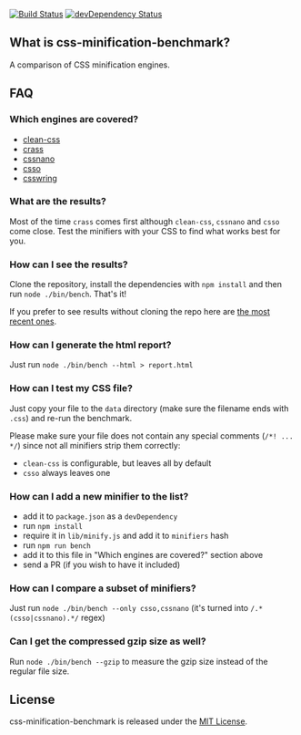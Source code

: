 [![Build Status](https://img.shields.io/travis/GoalSmashers/css-minification-benchmark.svg)](https://travis-ci.org/GoalSmashers/css-minification-benchmark)
[![devDependency Status](https://img.shields.io/david/dev/GoalSmashers/css-minification-benchmark.svg)](https://david-dm.org/GoalSmashers/css-minification-benchmark?type=dev)

## What is css-minification-benchmark?

A comparison of CSS minification engines.

## FAQ

### Which engines are covered?

* [clean-css](https://github.com/GoalSmashers/clean-css)
* [crass](https://github.com/mattbasta/crass)
* [cssnano](https://github.com/ben-eb/cssnano)
* [csso](https://github.com/css/csso)
* [csswring](https://github.com/hail2u/node-csswring)

### What are the results?

Most of the time `crass` comes first although `clean-css`, `cssnano` and `csso` come close. Test the minifiers with your CSS to find what works best for you.

### How can I see the results?

Clone the repository, install the dependencies with `npm install` and then run `node ./bin/bench`. That's it!

If you prefer to see results without cloning the repo here are [the most recent ones](https://goalsmashers.github.io/css-minification-benchmark/).

### How can I generate the html report?

Just run `node ./bin/bench --html > report.html`

### How can I test my CSS file?

Just copy your file to the `data` directory (make sure the filename ends with `.css`) and re-run the benchmark.

Please make sure your file does not contain any special comments (`/*! ... */`) since not all minifiers strip them correctly:

* `clean-css` is configurable, but leaves all by default
* `csso` always leaves one

### How can I add a new minifier to the list?

* add it to `package.json` as a `devDependency`
* run `npm install`
* require it in `lib/minify.js` and add it to `minifiers` hash
* run `npm run bench`
* add it to this file in "Which engines are covered?" section above
* send a PR (if you wish to have it included)

### How can I compare a subset of minifiers?

Just run `node ./bin/bench --only csso,cssnano` (it's turned into `/.*(csso|cssnano).*/` regex)

### Can I get the compressed gzip size as well?

Run `node ./bin/bench --gzip` to measure the gzip size instead of the regular file size.

## License

css-minification-benchmark is released under the [MIT License](https://github.com/GoalSmashers/clean-css/blob/master/LICENSE).
